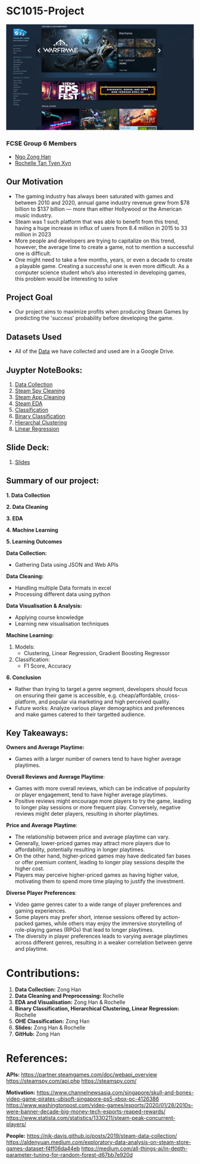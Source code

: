 # SC1015-Project
![alt text](https://github.com/nahgoone/SC1015-Project/blob/main/Steam.png "Steam")
### FCSE Group 6 Members
- [Ngo Zong Han](https://github.com/nahgoone)
- [Rochelle Tan Tyen Xyn](https://github.com/Rosheru)

## Our Motivation
- The gaming industry has always been saturated with games and between 2010 and 2020, annual game industry revenue grew from $78 billion to $137 billion — more than either Hollywood or the American music industry.
- Steam was 1 such platform that was able to benefit from this trend, having a huge increase in influx of users from 8.4 million in 2015 to 33 million in 2023
- More people and developers are trying to capitalize on this trend, however, the average time to create a game, not to mention a successful one is difficult.
- One might need to take a few months, years, or even a decade to create a playable game. Creating a successful one is even more difficult. As a computer science student who’s also interested in developing games, this problem would be interesting to solve

## Project Goal
- Our project aims to maximize profits when producing Steam Games by predicting the 'success' probability before developing the game.

## Datasets Used
- All of the [Data](https://drive.google.com/drive/folders/1pe-xQLG2WaZTIf8NbjC5G2nqP5fd9vBy) we have collected and used are in a Google Drive.

## Juypter NoteBooks:
1. [Data Collection](https://github.com/nahgoone/SC1015-Project/blob/main/Steam%20Data%20Collection.ipynb)
2. [Steam Spy Cleaning](https://github.com/nahgoone/SC1015-Project/blob/main/Steam%20Spy%20Cleaning.ipynb)
3. [Steam App Cleaning](https://github.com/nahgoone/SC1015-Project/blob/main/Steam%20App%20Cleaning.ipynb)
4. [Steam EDA](https://github.com/nahgoone/SC1015-Project/blob/main/Steam%20EDA.ipynb)
5. [Classification](https://github.com/nahgoone/SC1015-Project/blob/main/Classification.ipynb)
6. [Binary Classification](https://github.com/nahgoone/SC1015-Project/blob/main/Binary%20Classification.ipynb)
7. [Hierarchal Clustering](https://github.com/nahgoone/SC1015-Project/blob/main/Hierarchal%20Clustering.ipynb)
8. [Linear Regression](https://github.com/nahgoone/SC1015-Project/blob/main/Linear%20Regression.ipynb)

## Slide Deck: 
1. [Slides](https://github.com/nahgoone/SC1015-Project/blob/main/SC1015%20PPT%20Slides.pdf)


## Summary of our project:
**1. Data Collection**

**2. Data Cleaning**

**3. EDA**

**4. Machine Learning**

**5. Learning Outcomes**

**Data Collection:**
- Gathering Data using JSON and Web APIs

**Data Cleaning:**
- Handling multiple Data formats in excel
- Processing different data using python

**Data Visualisation & Analysis:**
- Applying course knowledge
- Learning new visualisation techniques

**Machine Learning:**
1. Models:
   - Clustering, Linear Regression, Gradient Boosting Regressor
2. Classification:
   - F1 Score, Accuracy


**6. Conclusion**
- Rather than trying to target a genre segment, developers should focus on ensuring their game is accessible, e.g. cheap/affordable, cross-platform, and popular via marketing and high perceived quality.
- Future works: Analyze various player demographics and preferences and make games catered to their targetted audience. 

## Key Takeaways: 
**Owners and Average Playtime:** 
- Games with a larger number of owners tend to have higher average playtimes. 

**Overall Reviews and Average Playtime**: 
- Games with more overall reviews, which can be indicative of popularity or player engagement, tend to have higher average playtimes. 
- Positive reviews might encourage more players to try the game, leading to longer play sessions or more frequent play. Conversely, negative reviews might deter players, resulting in shorter playtimes. 

**Price and Average Playtime**: 
- The relationship between price and average playtime can vary. 
- Generally, lower-priced games may attract more players due to affordability, potentially resulting in longer playtimes.  
- On the other hand, higher-priced games may have dedicated fan bases or offer premium content, leading to longer play sessions despite the higher cost. 
- Players may perceive higher-priced games as having higher value, motivating them to spend more time playing to justify the investment.

**Diverse Player Preferences**: 
- Video game genres cater to a wide range of player preferences and gaming experiences. 
- Some players may prefer short, intense sessions offered by action-packed games, while others may enjoy the immersive storytelling of role-playing games (RPGs) that lead to longer playtimes. 
- The diversity in player preferences leads to varying average playtimes across different genres, resulting in a weaker correlation between genre and playtime.

# Contributions:
1. **Data Collection:** Zong Han
2. **Data Cleaning and Preprocessing:** Rochelle
3. **EDA and Visualisation:** Zong Han & Rochelle
4. **Binary Classification, Hierarchical Clustering, Linear Regression:** Rochelle
5. **OHE Classification:** Zong Han
6. **Slides:** Zong Han & Rochelle
7. **GitHub:** Zong Han

# References:
**APIs:**
https://partner.steamgames.com/doc/webapi_overview
https://steamspy.com/api.php
https://steamspy.com/

**Motivation:** 
https://www.channelnewsasia.com/singapore/skull-and-bones-video-game-pirates-ubisoft-singapore-ps5-xbox-pc-4126386
https://www.washingtonpost.com/video-games/esports/2020/01/28/2010s-were-banner-decade-big-money-tech-esports-reaped-rewards/
https://www.statista.com/statistics/1330211/steam-peak-concurrent-players/

**People:** 
https://nik-davis.github.io/posts/2019/steam-data-collection/
https://aldenyuan.medium.com/exploratory-data-analysis-on-steam-store-games-dataset-f4ff06da44eb
https://medium.com/all-things-ai/in-depth-parameter-tuning-for-random-forest-d67bb7e920d

